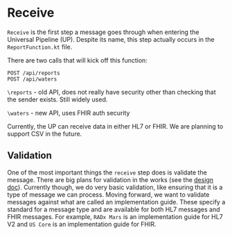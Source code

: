 # Receive
`Receive` is the first step a message goes through when entering the Universal Pipeline (UP). Despite its name, this step
actually occurs in the `ReportFunction.kt` file. 

There are two calls that will kick off this function:
```
POST /api/reports
POST /api/waters
```

`\reports` - old API, does not really have security other than checking that the sender exists. 
Still widely used.

`\waters` - new API, uses FHIR auth security

Currently, the UP can receive data in either HL7 or FHIR. We are planning to support CSV in the future.

## Validation
One of the most important things the `receive` step does is validate the message.
There are big plans for validation in the works (see the [design doc](../design/design/validation/design.md)). Currently 
though, we do very basic validation, like ensuring that it is a type of message we can process. Moving forward, we 
want to validate messages against what are called an implementation guide. These specify a standard for a message type and 
are available for both HL7 messages and FHIR messages. For example, `RADx Mars` is an implementation guide for HL7 V2 and 
`US Core` is an implementation guide for FHIR.


